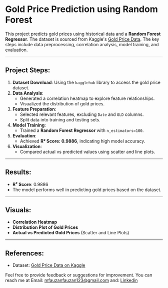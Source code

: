 # Gold Price Prediction using Random Forest

This project predicts gold prices using historical data and a **Random Forest Regressor**. The dataset is sourced from Kaggle's [Gold Price Data](https://www.kaggle.com/datasets/altruistdelhite04/gold-price-data). The key steps include data preprocessing, correlation analysis, model training, and evaluation.

---

## Project Steps:
1. **Dataset Download**: Using the `kagglehub` library to access the gold price dataset.
2. **Data Analysis**:
   - Generated a correlation heatmap to explore feature relationships.
   - Visualized the distribution of gold prices.
3. **Feature Preparation**:
   - Selected relevant features, excluding `Date` and `GLD` columns.
   - Split data into training and testing sets.
4. **Model Training**:
   - Trained a **Random Forest Regressor** with `n_estimators=100`.
5. **Evaluation**:
   - Achieved **R² Score: 0.9886**, indicating high model accuracy.
6. **Visualization**:
   - Compared actual vs predicted values using scatter and line plots.

---

## Results:
- **R² Score**: 0.9886
- The model performs well in predicting gold prices based on the dataset.

---

## Visuals:
- **Correlation Heatmap**
- **Distribution Plot of Gold Prices**
- **Actual vs Predicted Gold Prices** (Scatter and Line Plots)

---

## References:
- Dataset: [Gold Price Data on Kaggle](https://www.kaggle.com/datasets/altruistdelhite04/gold-price-data)

Feel free to provide feedback or suggestions for improvement. You can reach me at Email: mfauzanfauzan123@gmail.com and: [Linkedin](https://www.linkedin.com/in/muhammadfauzandsml/)
